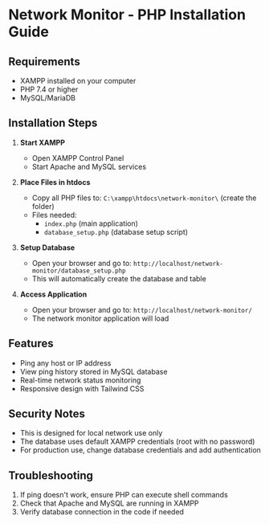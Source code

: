 # Network Monitor - PHP Installation Guide

## Requirements
- XAMPP installed on your computer
- PHP 7.4 or higher
- MySQL/MariaDB

## Installation Steps

1. **Start XAMPP**
   - Open XAMPP Control Panel
   - Start Apache and MySQL services

2. **Place Files in htdocs**
   - Copy all PHP files to: `C:\xampp\htdocs\network-monitor\` (create the folder)
   - Files needed:
     - `index.php` (main application)
     - `database_setup.php` (database setup script)

3. **Setup Database**
   - Open your browser and go to: `http://localhost/network-monitor/database_setup.php`
   - This will automatically create the database and table

4. **Access Application**
   - Open your browser and go to: `http://localhost/network-monitor/`
   - The network monitor application will load

## Features
- Ping any host or IP address
- View ping history stored in MySQL database
- Real-time network status monitoring
- Responsive design with Tailwind CSS

## Security Notes
- This is designed for local network use only
- The database uses default XAMPP credentials (root with no password)
- For production use, change database credentials and add authentication

## Troubleshooting
1. If ping doesn't work, ensure PHP can execute shell commands
2. Check that Apache and MySQL are running in XAMPP
3. Verify database connection in the code if needed